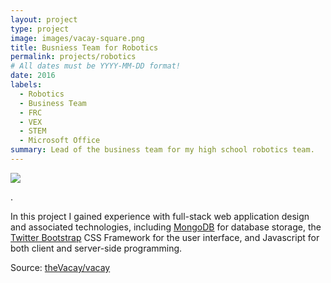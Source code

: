 ```yaml
---
layout: project
type: project
image: images/vacay-square.png
title: Busniess Team for Robotics 
permalink: projects/robotics
# All dates must be YYYY-MM-DD format!
date: 2016
labels:
  - Robotics
  - Business Team 
  - FRC
  - VEX
  - STEM
  - Microsoft Office 
summary: Lead of the business team for my high school robotics team. 
---
```


<img class="ui medium right floated rounded image" src="../images/vacay-home-page.png">

.

In this project I gained experience with full-stack web application design and associated technologies, including [MongoDB](http://mongodb.com) for database storage, the [Twitter Bootstrap](http://getbootstrap.com/) CSS Framework for the user interface, and Javascript for both client and server-side programming. 
 
Source: <a href="https://github.com/theVacay/vacay"><i class="large github icon"></i>theVacay/vacay</a>
